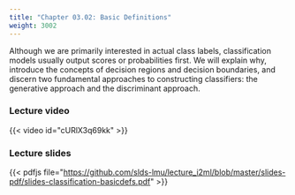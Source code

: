 ```yaml
---
title: "Chapter 03.02: Basic Definitions"
weight: 3002
---
```

Although we are primarily interested in actual class labels, classification models usually output scores or probabilities first. We will explain why, introduce the concepts of decision regions and decision boundaries, and discern two fundamental approaches to constructing classifiers: the generative approach and the discriminant approach.

<!--more-->

### Lecture video

{{< video id="cURlX3q69kk" >}}

### Lecture slides

{{< pdfjs file="https://github.com/slds-lmu/lecture_i2ml/blob/master/slides-pdf/slides-classification-basicdefs.pdf" >}}
